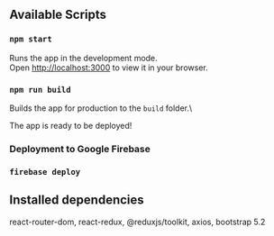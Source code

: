 ## Available Scripts
### `npm start`

Runs the app in the development mode.\
Open [http://localhost:3000](http://localhost:3000) to view it in your browser.
### `npm run build`

Builds the app for production to the `build` folder.\

The app is ready to be deployed!

### Deployment to Google Firebase

### `firebase deploy`

## Installed dependencies
react-router-dom, react-redux, @reduxjs/toolkit, axios, bootstrap 5.2

